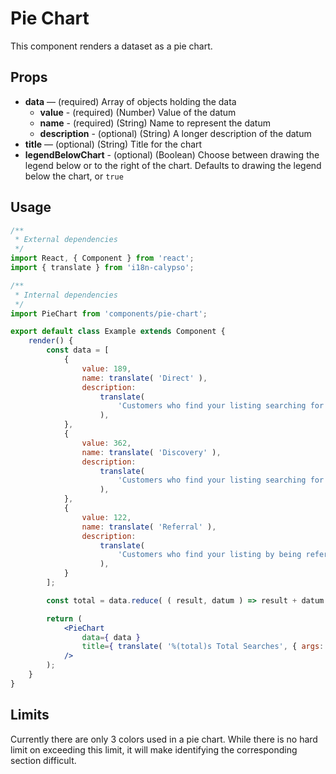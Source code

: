 # Pie Chart

This component renders a dataset as a pie chart.

## Props 

* **data** — (required) Array of objects holding the data
	* **value** - (required) (Number) Value of the datum
	* **name** - (required) (String) Name to represent the datum
	* **description** - (optional) (String) A longer description of the datum 
* **title** — (optional) (String) Title for the chart
* **legendBelowChart** - (optional) (Boolean) Choose between drawing the legend below or to the right of the chart. Defaults to drawing the legend below the chart, or `true`

## Usage

```jsx
/**
 * External dependencies
 */
import React, { Component } from 'react';
import { translate } from 'i18n-calypso';

/**
 * Internal dependencies
 */
import PieChart from 'components/pie-chart';

export default class Example extends Component {
	render() {
		const data = [
			{
				value: 189,
				name: translate( 'Direct' ),
				description:
					translate(
						'Customers who find your listing searching for your business or address'
					),
			},
			{
				value: 362,
				name: translate( 'Discovery' ),
				description:
					translate(
						'Customers who find your listing searching for a category, product, or service'
					),
			},
			{
				value: 122,
				name: translate( 'Referral' ),
				description:
					translate(
						'Customers who find your listing by being referred from another type of search'
					),
			}
		];

		const total = data.reduce( ( result, datum ) => result + datum.value, 0 );

		return (
			<PieChart
				data={ data }
				title={ translate( '%(total)s Total Searches', { args: { total } } ) }
			/>
		);
	}
}
```

## Limits

Currently there are only 3 colors used in a pie chart. While there is no hard limit on exceeding this limit, it will make identifying the corresponding section difficult.
